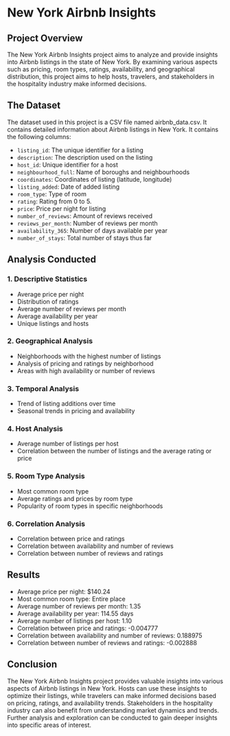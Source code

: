 # New York Airbnb Insights

## Project Overview

The New York Airbnb Insights project aims to analyze and provide insights into Airbnb listings in the state of New York. By examining various aspects such as pricing, room types, ratings, availability, and geographical distribution, this project aims to help hosts, travelers, and stakeholders in the hospitality industry make informed decisions.

## The Dataset

The dataset used in this project is a CSV file named airbnb_data.csv. It contains detailed information about Airbnb listings in New York. It contains the following columns:

* `listing_id`: The unique identifier for a listing
* `description`: The description used on the listing
* `host_id`: Unique identifier for a host
* `neighbourhood_full`: Name of boroughs and neighbourhoods
* `coordinates`: Coordinates of listing (latitude, longitude)
* `listing_added`: Date of added listing
* `room_type`: Type of room
* `rating`: Rating from 0 to 5.
* `price`: Price per night for listing
* `number_of_reviews`: Amount of reviews received
* `reviews_per_month`: Number of reviews per month
* `availability_365`: Number of days available per year
* `number_of_stays`: Total number of stays thus far

## Analysis Conducted

### 1. Descriptive Statistics
- Average price per night
- Distribution of ratings
- Average number of reviews per month
- Average availability per year
- Unique listings and hosts

### 2. Geographical Analysis
- Neighborhoods with the highest number of listings
- Analysis of pricing and ratings by neighborhood
- Areas with high availability or number of reviews

### 3. Temporal Analysis
- Trend of listing additions over time
- Seasonal trends in pricing and availability

### 4. Host Analysis
- Average number of listings per host
- Correlation between the number of listings and the average rating or price

### 5. Room Type Analysis
- Most common room type
- Average ratings and prices by room type
- Popularity of room types in specific neighborhoods

### 6. Correlation Analysis
- Correlation between price and ratings
- Correlation between availability and number of reviews
- Correlation between number of reviews and ratings

## Results

- Average price per night: $140.24
- Most common room type: Entire place
- Average number of reviews per month: 1.35
- Average availability per year: 114.55 days
- Average number of listings per host: 1.10
- Correlation between price and ratings: -0.004777
- Correlation between availability and number of reviews: 0.188975
- Correlation between number of reviews and ratings: -0.002888

## Conclusion

The New York Airbnb Insights project provides valuable insights into various aspects of Airbnb listings in New York. Hosts can use these insights to optimize their listings, while travelers can make informed decisions based on pricing, ratings, and availability trends. Stakeholders in the hospitality industry can also benefit from understanding market dynamics and trends. Further analysis and exploration can be conducted to gain deeper insights into specific areas of interest.